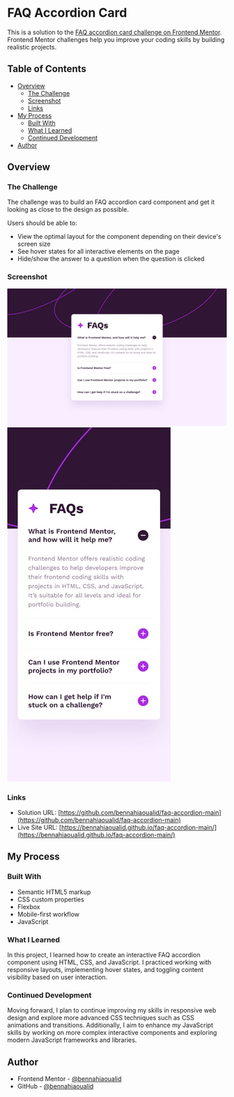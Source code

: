 # FAQ Accordion Card

This is a solution to the [FAQ accordion card challenge on Frontend Mentor](https://www.frontendmentor.io/challenges/faq-accordion-card-XlFccmdML). Frontend Mentor challenges help you improve your coding skills by building realistic projects.

## Table of Contents

- [Overview](#overview)
  - [The Challenge](#the-challenge)
  - [Screenshot](#screenshot)
  - [Links](#links)
- [My Process](#my-process)
  - [Built With](#built-with)
  - [What I Learned](#what-i-learned)
  - [Continued Development](#continued-development)
- [Author](#author)

## Overview

### The Challenge

The challenge was to build an FAQ accordion card component and get it looking as close to the design as possible.

Users should be able to:

- View the optimal layout for the component depending on their device's screen size
- See hover states for all interactive elements on the page
- Hide/show the answer to a question when the question is clicked

### Screenshot

![Screenshot](./design/desktop-design.jpg)
![Screenshot](./design/mobile-design.jpg)

### Links

- Solution URL: [https://github.com/bennahiaoualid/faq-accordion-main](https://github.com/bennahiaoualid/faq-accordion-main)
- Live Site URL: [https://bennahiaoualid.github.io/faq-accordion-main/](https://bennahiaoualid.github.io/faq-accordion-main/)

## My Process

### Built With

- Semantic HTML5 markup
- CSS custom properties
- Flexbox
- Mobile-first workflow
- JavaScript

### What I Learned

In this project, I learned how to create an interactive FAQ accordion component using HTML, CSS, and JavaScript. I practiced working with responsive layouts, implementing hover states, and toggling content visibility based on user interaction.

### Continued Development

Moving forward, I plan to continue improving my skills in responsive web design and explore more advanced CSS techniques such as CSS animations and transitions. Additionally, I aim to enhance my JavaScript skills by working on more complex interactive components and exploring modern JavaScript frameworks and libraries.

## Author

- Frontend Mentor - [@bennahiaoualid](https://www.frontendmentor.io/profile/bennahiaoualid)
- GitHub - [@bennahiaoualid](https://github.com/bennahiaoualid)